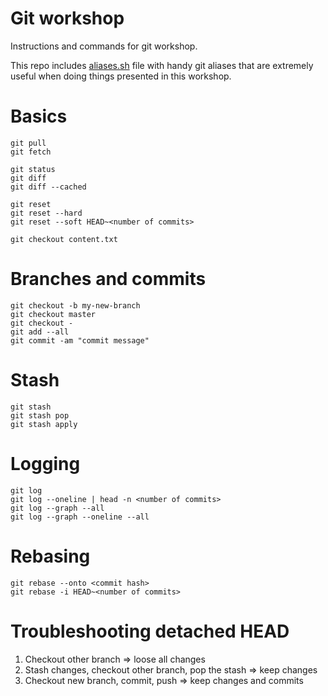 # Git workshop

Instructions and commands for git workshop.

This repo includes [aliases.sh](aliases.sh) file with handy git aliases that are extremely useful when doing things presented in this workshop.

# Basics

```
git pull
git fetch

git status
git diff
git diff --cached

git reset
git reset --hard
git reset --soft HEAD~<number of commits>

git checkout content.txt
```

# Branches and commits

```
git checkout -b my-new-branch
git checkout master
git checkout -
git add --all
git commit -am "commit message"
```

# Stash

```
git stash
git stash pop
git stash apply
```

# Logging

```
git log
git log --oneline | head -n <number of commits>
git log --graph --all
git log --graph --oneline --all
```

# Rebasing

```
git rebase --onto <commit hash>
git rebase -i HEAD~<number of commits>
```

# Troubleshooting detached HEAD

1. Checkout other branch => loose all changes
2. Stash changes, checkout other branch, pop the stash => keep changes
3. Checkout new branch, commit, push => keep changes and commits
